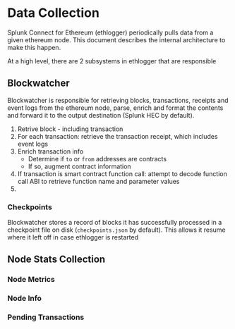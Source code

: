 # Data Collection

Splunk Connect for Ethereum (ethlogger) periodically pulls data from a given ethereum node. This document describes the internal architecture to make this happen.

At a high level, there are 2 subsystems in ethlogger that are responsible

## Blockwatcher

Blockwatcher is responsible for retrieving blocks, transactions, receipts and event logs from the ethereum node, parse, enrich and format the contents and forward it to the output destination (Splunk HEC by default).

1. Retrive block - including transaction
2. For each transaction: retrieve the transaction receipt, which includes event logs
3. Enrich transaction info
    - Determine if `to` or `from` addresses are contracts
    - If so, augment contract information
4. If transaction is smart contract function call: attempt to decode function call ABI to retrieve function name and parameter values
5.

### Checkpoints

Blockwatcher stores a record of blocks it has successfully processed in a checkpoint file on disk (`checkpoints.json` by default). This allows it resume where it left off in case ethlogger is restarted

## Node Stats Collection

### Node Metrics

### Node Info

### Pending Transactions
